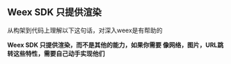 ## Weex SDK 只提供渲染



从构架到代码上理解以下这句话，对深入weex是有帮助的

**Weex SDK 只提供渲染，而不是其他的能力，如果你需要 像网络，图片，URL跳转这些特性，需要自己动手实现他们** 